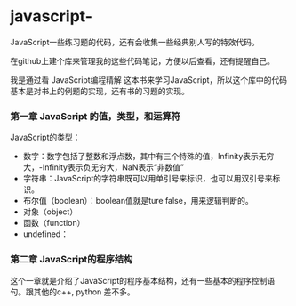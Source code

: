 # javascript-
JavaScript一些练习题的代码，还有会收集一些经典别人写的特效代码。

在github上建个库来管理我的这些代码笔记，方便以后查看，还有提醒自己。

我是通过看 JavaScript编程精解 这本书来学习JavaScript，所以这个库中的代码基本是对书上的例题的实现，还有书的习题的实现。

### 第一章 JavaScript 的值，类型，和运算符

JavaScript的类型：

* 数字：数字包括了整数和浮点数，其中有三个特殊的值，Infinity表示无穷大，-Infinity表示负无穷大，NaN表示“非数值”
* 字符串：JavaScript的字符串既可以用单引号来标识，也可以用双引号来标识。
* 布尔值（boolean）：boolean值就是ture false，用来逻辑判断的。
* 对象（object）
* 函数（function）
* undefined：

### 第二章 JavaScript的程序结构

这个一章就是介绍了JavaScript的程序基本结构，还有一些基本的程序控制语句。跟其他的c++, python 差不多。
